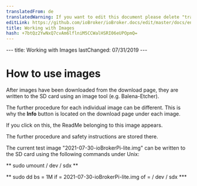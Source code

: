 ```yaml
---
translatedFrom: de
translatedWarning: If you want to edit this document please delete "translatedFrom" field, elsewise this document will be translated automatically again
editLink: https://github.com/ioBroker/ioBroker.docs/edit/master/docs/en/install/images.md
title: Working with Images
hash: +7btQz2YwNxQ7cvAm6lflniM5CCWalHSRI06eUPOpmQ=
---
```

--- title: Working with Images lastChanged: 07/31/2019 ---

# How to use images
After images have been downloaded from the download page, they are written to the SD card using an image tool (e.g. Balena-Etcher).

The further procedure for each individual image can be different.
This is why the **Info** button is located on the download page under each image.

If you click on this, the ReadMe belonging to this image appears.

The further procedure and safety instructions are stored there.

The current test image "2021-07-30-ioBrokerPi-lite.img" can be written to the SD card using the following commands under Unix:

** sudo umount / dev / sdx **

** sudo dd bs = 1M if = 2021-07-30-ioBrokerPi-lite.img of = / dev / sdx ***